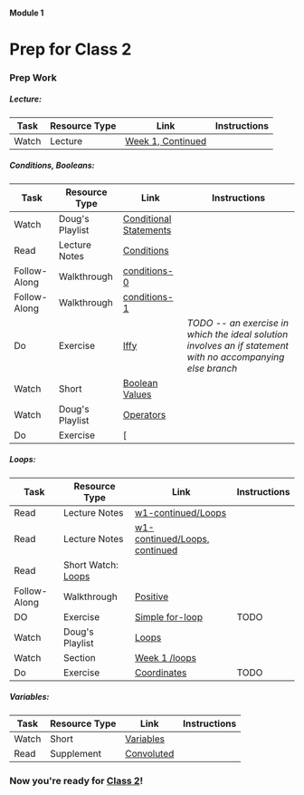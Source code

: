 #### Module 1 
# Prep for Class 2


### Prep Work

##### Lecture:
Task | Resource Type | Link | Instructions
-----|---------------|------|-------------
Watch | Lecture | [Week 1, Continued](https://youtube.com/watch?v=YiiHNiSfmKI)


##### Conditions, Booleans:
 Task | Resource Type | Link | Instructions
------|---------------|------|-------------
Watch | Doug's Playlist | [Conditional Statements](https://www.youtube.com/watch?v=kTnp_-nyocs&list=PLhQjrBD2T38117CFyiIB9x4NOR6979YwA&index=4)
Read | Lecture Notes | [Conditions](http://cdn.cs50.net/2015/fall/lectures/1/f/notes1f/notes1f.html#conditions)
Follow-Along | Walkthrough | [conditions-0](https://www.youtube.com/watch?v=kBRUERguBPc&list=PLhQjrBD2T383fi16gN97XlrTwdxDq2QWZ&index=2)
Follow-Along | Walkthrough | [conditions-1](https://www.youtube.com/watch?v=-MUZL3kiPKI&list=PLhQjrBD2T383fi16gN97XlrTwdxDq2QWZ&index=3)
Do | Exercise | [Iffy](TODO) | *TODO -- an exercise in which the ideal solution involves an if statement with no accompanying else branch*
Watch | Short | [Boolean Values](https://youtu.be/M058skV1iL0?list=PLhQjrBD2T381NKQHUCTezeyCYzbnN4GjC)
Watch | Doug's Playlist |  [Operators](https://www.youtube.com/watch?v=JFieJW_kZq4&list=PLhQjrBD2T38117CFyiIB9x4NOR6979YwA&index=2)
Do | Exercise | [|| && !](TODO) | *TODO -- an exercise combining multiple boolean expressions*

##### Loops:
Task | Resource Type | Link | Instructions
-----|---------------|------|-------------
Read | Lecture Notes | [w1-continued/Loops](TODO)
Read | Lecture Notes | [w1-continued/Loops, continued](TODO)
Read | Short Watch: [Loops]()
Follow-Along | Walkthrough | [Positive](TODO)
DO | Exercise | [Simple for-loop](TODO) | TODO
Watch | Doug's Playlist | [Loops](https://www.youtube.com/watch?v=rBEwCpvwdPY&index=5&list=PLhQjrBD2T38117CFyiIB9x4NOR6979YwA)
Watch | Section | [Week 1 /loops](https://youtu.be/kpSLlIj97Ss?t=1419)
Do | Exercise | [Coordinates](TODO) | TODO

##### Variables: 
Task | Resource Type | Link | Instructions
-----|---------------|------|-------------
Watch | Short | [Variables](TODO)
Read | Supplement | [Convoluted](../resources/convoluted)

### Now you're ready for [Class 2](https://github.com/Launch-Code/cs50x-live-2016/tree/master/calendar/cs50/unit1-fundamentals/module1/class2)!

